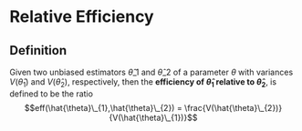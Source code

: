 
# Relative Efficiency


## Definition
Given two unbiased estimators $\hat{\theta}\_{1}$ and $\hat{\theta}\_{2}$ of a parameter $\theta$ with variances $V(\hat{\theta}_{1})$ and $V(\hat{\theta}_{2})$, respectively, then the **efficiency of $\hat{\theta}_{1}$ relative to $\hat{\theta}_{2}$**, is defined to be the ratio
$$eff(\hat{\theta}\_{1},\hat{\theta}\_{2}) = \frac{V(\hat{\theta}\_{2})}{V(\hat{\theta}\_{1})}$$